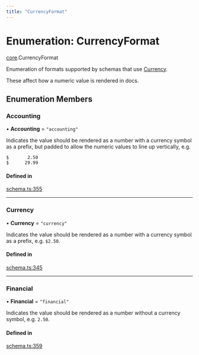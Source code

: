 ```yaml
---
title: "CurrencyFormat"
---
```

# Enumeration: CurrencyFormat

[core](../modules/core.md).CurrencyFormat

Enumeration of formats supported by schemas that use [Currency](core.ValueHintType.md#currency).

These affect how a numeric value is rendered in docs.

## Enumeration Members

### Accounting

• **Accounting** = ``"accounting"``

Indicates the value should be rendered as a number with a currency symbol as a prefix, but padded
to allow the numeric values to line up vertically, e.g.

```
$       2.50
$      29.99
```

#### Defined in

[schema.ts:355](https://github.com/coda/packs-sdk/blob/main/schema.ts#L355)

___

### Currency

• **Currency** = ``"currency"``

Indicates the value should be rendered as a number with a currency symbol as a prefix, e.g. `$2.50`.

#### Defined in

[schema.ts:345](https://github.com/coda/packs-sdk/blob/main/schema.ts#L345)

___

### Financial

• **Financial** = ``"financial"``

Indicates the value should be rendered as a number without a currency symbol, e.g. `2.50`.

#### Defined in

[schema.ts:359](https://github.com/coda/packs-sdk/blob/main/schema.ts#L359)
